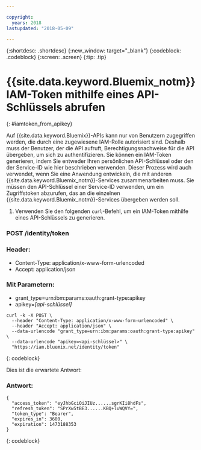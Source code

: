 ```yaml
---

copyright:
  years: 2018
lastupdated: "2018-05-09"

---
```



{:shortdesc: .shortdesc}
{:new_window: target="_blank"}
{:codeblock: .codeblock}
{:screen: .screen}
{:tip: .tip}

# {{site.data.keyword.Bluemix_notm}} IAM-Token mithilfe eines API-Schlüssels abrufen
{: #iamtoken_from_apikey}

Auf {{site.data.keyword.Bluemix}}-APIs kann nur von Benutzern zugegriffen werden, die durch eine zugewiesene IAM-Rolle autorisiert sind. Deshalb muss der Benutzer, der die API aufruft, Berechtigungsnachweise für die API übergeben, um sich zu authentifizieren. Sie können ein IAM-Token generieren, indem Sie entweder Ihren persönlichen API-Schlüssel oder den der Service-ID wie hier beschrieben verwenden. Dieser Prozess wird auch verwendet, wenn Sie eine Anwendung entwickeln, die mit anderen {{site.data.keyword.Bluemix_notm}}-Services zusammenarbeiten muss. Sie müssen den API-Schlüssel einer Service-ID verwenden, um ein Zugriffstoken abzurufen, das an die einzelnen {{site.data.keyword.Bluemix_notm}}-Services übergeben werden soll. 

1. Verwenden Sie den folgenden `curl`-Befehl, um ein IAM-Token mithilfe eines API-Schlüssels zu generieren. 

### POST /identity/token

### Header:
  - Content-Type: application/x-www-form-urlencoded
  - Accept: application/json

### Mit Parametern:
  - grant_type=urn:ibm:params:oauth:grant-type:apikey
  - apikey=*[api-schlüssel]*

```
curl -k -X POST \
  --header "Content-Type: application/x-www-form-urlencoded" \
  --header "Accept: application/json" \
  --data-urlencode "grant_type=urn:ibm:params:oauth:grant-type:apikey" \
  --data-urlencode "apikey=<api-schlüssel>" \
  "https://iam.bluemix.net/identity/token"
```
{: codeblock}

Dies ist die erwartete Antwort: 

### Antwort:

```
{
  "access_token": "eyJhbGciOiJIUz......sgrKIi8hdFs",
  "refresh_token": "SPrXw5tBE3......KBQ+luWQVY=",
  "token_type": "Bearer",
  "expires_in": 3600,
  "expiration": 1473188353
}
```
{: codeblock}
